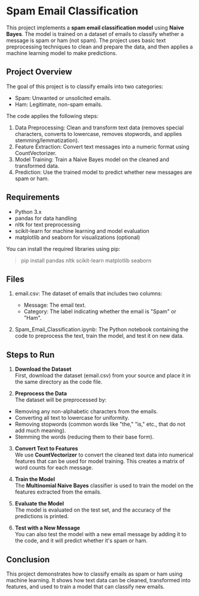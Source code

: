 # Spam Email Classification

This project implements a **spam email classification model** using **Naive Bayes**. The model is trained on a dataset of emails to classify whether a message is spam or ham (not spam). The project uses basic text preprocessing techniques to clean and prepare the data, and then applies a machine learning model to make predictions.

## Project Overview

The goal of this project is to classify emails into two categories:
- Spam: Unwanted or unsolicited emails.
- Ham: Legitimate, non-spam emails.

The code applies the following steps:

1. Data Preprocessing: Clean and transform text data (removes special characters, converts to lowercase, removes stopwords, and applies stemming/lemmatization).
2. Feature Extraction: Convert text messages into a numeric format using CountVectorizer.
3. Model Training: Train a Naive Bayes model on the cleaned and transformed data.
4. Prediction: Use the trained model to predict whether new messages are spam or ham.

## Requirements

- Python 3.x
- pandas for data handling
- nltk for text preprocessing
- scikit-learn for machine learning and model evaluation
- matplotlib and seaborn for visualizations (optional)

You can install the required libraries using pip:

> pip install pandas nltk scikit-learn matplotlib seaborn

## Files

1. email.csv: The dataset of emails that includes two columns:

    - Message: The email text.
    - Category: The label indicating whether the email is "Spam" or "Ham".

2. Spam_Email_Classification.ipynb: The Python notebook containing the code to preprocess the text, train the model, and test it on new data.

## Steps to Run  

1. **Download the Dataset** <br>
First, download the dataset (email.csv) from your source and place it in the same directory as the code file.

2. **Preprocess the Data**<br>
The dataset will be preprocessed by:
- Removing any non-alphabetic characters from the emails.
- Converting all text to lowercase for uniformity.
- Removing stopwords (common words like "the," "is," etc., that do not add much meaning).
- Stemming the words (reducing them to their base form).

3. **Convert Text to Features**<br>
We use **CountVectorizer** to convert the cleaned text data into numerical features that can be used for model training. This creates a matrix of word counts for each message.

4. **Train the Model**<br>
The **Multinomial Naive Bayes** classifier is used to train the model on the features extracted from the emails.

5. **Evaluate the Model**<br>
The model is evaluated on the test set, and the accuracy of the predictions is printed.

6. **Test with a New Message**<br>
You can also test the model with a new email message by adding it to the code, and it will predict whether it's spam or ham.

## Conclusion
This project demonstrates how to classify emails as spam or ham using machine learning. It shows how text data can be cleaned, transformed into features, and used to train a model that can classify new emails.

